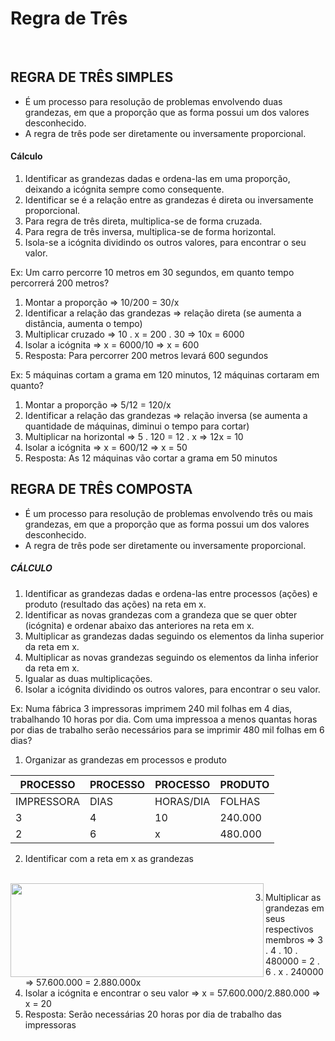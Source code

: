 # Regra de Três

<br>

## REGRA DE TRÊS SIMPLES
* É um processo para resolução de problemas envolvendo duas grandezas, em que a proporção que as forma possui um dos valores desconhecido.
* A regra de três pode ser diretamente ou inversamente proporcional.

#### Cálculo
1. Identificar as grandezas dadas e ordena-las em uma proporção, deixando a icógnita sempre como consequente.
2. Identificar se é a relação entre as grandezas é direta ou inversamente proporcional.
3. Para regra de três direta, multiplica-se de forma cruzada.
4. Para regra de três inversa, multiplica-se de forma horizontal.
5. Isola-se a icógnita dividindo os outros valores, para encontrar o seu valor.

Ex: Um carro percorre 10 metros em 30 segundos, em quanto tempo percorrerá 200 metros?  
1. Montar a proporção => 10/200 = 30/x 
2. Identificar a relação das grandezas => relação direta (se aumenta a distância, aumenta o tempo)
3. Multiplicar cruzado => 10 . x = 200 . 30 => 10x = 6000
4. Isolar a icógnita => x = 6000/10 => x = 600
5. Resposta: Para percorrer 200 metros levará 600 segundos

Ex: 5 máquinas cortam a grama em 120 minutos, 12 máquinas cortaram em quanto?  
1. Montar a proporção => 5/12 = 120/x 
2. Identificar a relação das grandezas => relação inversa (se aumenta a quantidade de máquinas, diminui o tempo para cortar)
3. Multiplicar na horizontal => 5 . 120 = 12 . x => 12x = 10 
4. Isolar a icógnita => x = 600/12 => x = 50
5. Resposta: As 12 máquinas vão cortar a grama em 50 minutos

## REGRA DE TRÊS COMPOSTA
* É um processo para resolução de problemas envolvendo três ou mais grandezas, em que a proporção que as forma possui um dos valores desconhecido.
* A regra de três pode ser diretamente ou inversamente proporcional.

##### CÁLCULO
1. Identificar as grandezas dadas e ordena-las entre processos (ações) e produto (resultado das ações) na reta em x.
2. Identificar as novas grandezas com a grandeza que se quer obter (icógnita) e ordenar abaixo das anteriores na reta em x.
3. Multiplicar as grandezas dadas seguindo os elementos da linha superior da reta em x.
4. Multiplicar as novas grandezas seguindo os elementos da linha inferior da reta em x.
5. Igualar as duas multiplicações.
6. Isolar a icógnita dividindo os outros valores, para encontrar o seu valor.

Ex: Numa fábrica 3 impressoras imprimem 240 mil folhas em 4 dias, trabalhando 10 horas por dia. Com uma impressoa a menos quantas horas por dias de trabalho serão necessários para se imprimir 480 mil folhas em 6 dias?

1. Organizar as grandezas em processos e produto

| PROCESSO   | PROCESSO  | PROCESSO  | PRODUTO |             
| ---------- | --------- |-----------| ------- |
| IMPRESSORA | DIAS      | HORAS/DIA | FOLHAS  |
| 3          | 4         | 10        | 240.000 |
| 2          | 6         | x         | 480.000 |

2. Identificar com a reta em x as grandezas

<br>

<div style="display:inline_block">
    <img align="left" height="150" width="405" src="../../img/regra-de-tres-composta.png">
</div>

3. Multiplicar as grandezas em seus respectivos membros => 3 . 4 . 10 . 480000 = 2 . 6 . x . 240000 => 57.600.000 = 2.880.000x
4. Isolar a icógnita e encontrar o seu valor => x = 57.600.000/2.880.000 => x = 20
5. Resposta: Serão necessárias 20 horas por dia de trabalho das impressoras 